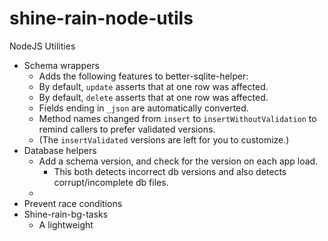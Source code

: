 # shine-rain-node-utils
NodeJS Utilities

- Schema wrappers
  - Adds the following features to better-sqlite-helper:
  - By default, `update` asserts that at one row was affected.
  - By default, `delete` asserts that at one row was affected.
  - Fields ending in `_json` are automatically converted.
  - Method names changed from `insert` to `insertWithoutValidation` to remind callers to prefer validated versions.
  - (The `insertValidated` versions are left for you to customize.)
- Database helpers
  - Add a schema version, and check for the version on each app load.
    - This both detects incorrect db versions and also detects corrupt/incomplete db files.
  - 
- Prevent race conditions
- Shine-rain-bg-tasks
  - A lightweight 


